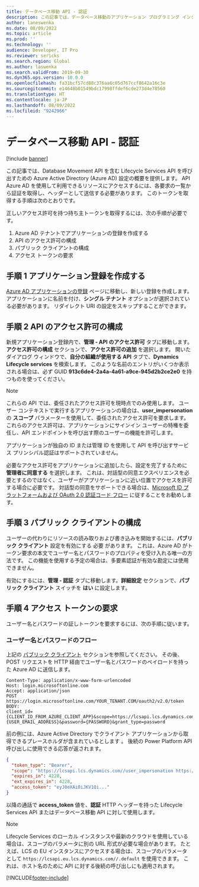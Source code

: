 ```yaml
---
title: データベース移動 API - 認証
description: この記事では、データベース移動のアプリケーション プログラミング インターフェイス (API) を使用した認証方法についての概要を示します。
author: laneswenka
ms.date: 08/09/2022
ms.topic: article
ms.prod: ''
ms.technology: ''
audience: Developer, IT Pro
ms.reviewer: sericks
ms.search.region: Global
ms.author: laswenka
ms.search.validFrom: 2019-09-30
ms.dyn365.ops.version: 10.0.0
ms.openlocfilehash: fa31bcf57cd88c376aa6c05d767ccf8642a16c3e
ms.sourcegitcommit: e14648b01549bdc17998ffdef6cde273d4e78560
ms.translationtype: HT
ms.contentlocale: ja-JP
ms.lasthandoff: 08/09/2022
ms.locfileid: "9242966"
---
```

# <a name="database-movement-api---authentication"></a>データベース移動 API - 認証

[!include [banner](../../includes/banner.md)]

この記事では、Database Movement API を含む Lifecycle Services API を呼び出すための Azure Active Directory (Azure AD) 設定の概要を提供します。  API Azure AD を使用して利用できるリソースにアクセスするには、各要求の一覧から証証を取得し、ヘッダーとして送信する必要があります。  このトークンを取得する手順は次のとおりです。

正しいアクセス許可を持つ持ち主トークンを取得するには、次の手順が必要です。

1. Azure AD テナントでアプリケーションの登録を作成する
2. API のアクセス許可の構成
3. パブリック クライアントの構成 
4. アクセス トークンの要求

## <a name="step-1-create-an-application-registration"></a>手順 1 アプリケーション登録を作成する
[Azure AD アプリケーションの登録](https://go.microsoft.com/fwlink/?linkid=2083908) ページに移動し、新しい登録を作成します。  アプリケーションに名前を付け、**シングル テナント** オプションが選択されている必要があります。  リダイレクト URI の設定をスキップすることができます。

## <a name="step-2-configure-api-permissions"></a>手順 2 API のアクセス許可の構成
新規アプリケーション登録内で、**管理 - API のアクセス許可** タブに移動します。**アクセス許可の構成** セクションで、**アクセス許可の追加** を選択します。  開いたダイアログ ウィンドウで、**自分の組織が使用する API** タブで、**Dynamics Lifecycle services** を検索します。  このような名前のエントリがいくつか表示される場合は、必ず GUID **913c6de4-2a4a-4a61-a9ce-945d2b2ce2e0** を持つものを使ってください。  

> [!NOTE]
> これらの API では、委任されたアクセス許可を現時点でのみ使用します。  ユーザー コンテキストで実行するアプリケーションの場合は、**user_impersonation** の **スコープ** パラメーターを使用して、委任されたアクセス許可を要求します。  これらのアクセス許可は、アプリケーションにサインイン ユーザーの特権を委任し、API エンドポイントを呼び出す際のユーザーの機能を許可します。
>
> アプリケーションが独自の ID または管理 ID を使用して API を呼び出すサービス プリンシパル認証はサポートされていません。  

必要なアクセス許可をアプリケーションに追加したら、設定を完了するために **管理者に同意する** を選択します。  これは、対話型の同意エクスペリエンスを必要とするのではなく、ユーザーがアプリケーションに近い位置でアクセスを許可する場合に必要です。 対話型の同意をサポートできる場合は、[Microsoft ID プラットフォームおよび OAuth 2.0 認証コード フロー](/azure/active-directory/develop/v2-oauth2-auth-code-flow) に従することをお勧めします。

## <a name="step-3-configure-public-client"></a>手順 3 パブリック クライアントの構成
ユーザーの代わりにリソースの読み取りおよび書き込みを開始するには、**パブリック クライアント** 設定を有効にする 必要 があります。  これは、Azure AD がトークン要求の本文でユーザー名とパスワードのプロパティを受け入れる唯一の方法です。  この機能を使用する予定の場合は、多要素認証が有効な勘定には使用できません。  

有効にするには、**管理 - 認証** タブに移動します。**詳細設定** セクションで、**パブリック クライアント** スイッチを **はい** に設定します。 

## <a name="step-4-request-an-access-token"></a>手順 4 アクセス トークンの要求
ユーザー名とパスワードの証しトークンを要求するには、次の手順に従います。  

### <a name="username-and-password-flow"></a>ユーザー名とパスワードのフロー
上記の [パブリック クライアント](dbmovement-api-authentication.md#step-3-configure-public-client) セクションを参照してください。  その後、POST リクエストを HTTP 経由でユーザー名とパスワードのペイロードを持った Azure AD に送信します。

```HTTP
Content-Type: application/x-www-form-urlencoded
Host: login.microsoftonline.com
Accept: application/json
POST https://login.microsoftonline.com/YOUR_TENANT.COM/oauth2/v2.0/token
BODY:
client_id={CLIENT_ID_FROM_AZURE_CLIENT_APP}&scope=https://lcsapi.lcs.dynamics.com//.default&username={USER_EMAIL_ADDRESS}&password={PASSWORD}&grant_type=password
```
前の例には、Azure Active Directory でクライアント アプリケーションから取得できるプレースホルダが含まれているとします 。  後続の Power Platform API 呼び出しに使用できる応答が返されます。

```JSON
{
  "token_type": "Bearer",
  "scope": "https://lcsapi.lcs.dynamics.com//user_impersonation https://lcsapi.lcs.dynamics.com//.default",
  "expires_in": 4228,
  "ext_expires_in": 4228,
  "access_token": "eyJ0eXAiOiJKV1Qi..."
}
```

以降の通話で **access_token** 値を、**認証** HTTP ヘッダーを持った Lifecycle Services API またはデータベース移動 API に対して使用します。

> [!NOTE]
> Lifecycle Services のローカル インスタンスや最新のクラウドを使用している場合は、スコープのパラメータに別の URL 形式が必要な場合があります。  たとえば、LCS の EU インスタンスにアクセスする場合は、スコープのパラメータ として `https://lcsapi.eu.lcs.dynamics.com//.default` を使用できます。  これは、ホスト名のために API に対する後続の呼び出しにも適用されます。

[!INCLUDE[footer-include](../../../../includes/footer-banner.md)]

